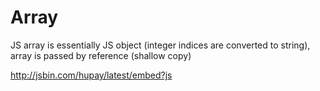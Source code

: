 # Array

JS array is essentially JS object (integer indices are converted to string), array is passed by reference (shallow copy)

http://jsbin.com/hupay/latest/embed?js
